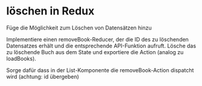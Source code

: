# löschen in Redux

Füge die Möglichkeit zum Löschen von Datensätzen hinzu

Implementiere einen removeBook-Reducer, der die ID des zu löschenden Datensatzes erhält und die entsprechende API-Funktion aufruft.
Lösche das zu löschende Buch aus dem State und exportiere die Action (analog zu loadBooks).

Sorge dafür dass in der List-Komponente die removeBook-Action dispatcht wird (achtung: id übergeben)
